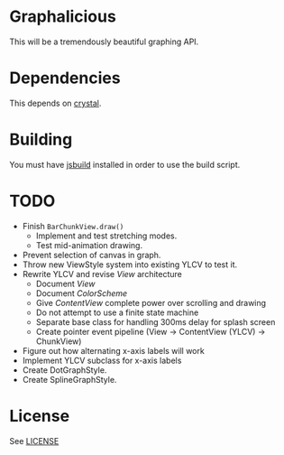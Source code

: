 # Graphalicious

This will be a tremendously beautiful graphing API.

# Dependencies

This depends on [crystal](https://github.com/unixpickle/crystal).

# Building

You must have [jsbuild](https://github.com/unixpickle/jsbuild) installed in order to use the build script.

# TODO

 * Finish `BarChunkView.draw()`
   * Implement and test stretching modes.
   * Test mid-animation drawing.
 * Prevent selection of canvas in graph.
 * Throw new ViewStyle system into existing YLCV to test it.
 * Rewrite YLCV and revise *View* architecture
   * Document *View*
   * Document *ColorScheme*
   * Give *ContentView* complete power over scrolling and drawing
   * Do not attempt to use a finite state machine
   * Separate base class for handling 300ms delay for splash screen
   * Create pointer event pipeline (View -> ContentView (YLCV) -> ChunkView)
 * Figure out how alternating x-axis labels will work
 * Implement YLCV subclass for x-axis labels
 * Create DotGraphStyle.
 * Create SplineGraphStyle.

# License

See [LICENSE](LICENSE)
